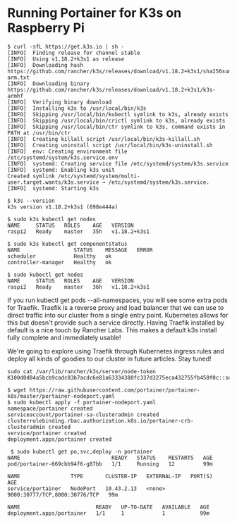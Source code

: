 
# Running Portainer for K3s on Raspberry Pi

```
$ curl -sfL https://get.k3s.io | sh -
[INFO]  Finding release for channel stable
[INFO]  Using v1.18.2+k3s1 as release
[INFO]  Downloading hash https://github.com/rancher/k3s/releases/download/v1.18.2+k3s1/sha256sum-arm.txt
[INFO]  Downloading binary https://github.com/rancher/k3s/releases/download/v1.18.2+k3s1/k3s-armhf
[INFO]  Verifying binary download
[INFO]  Installing k3s to /usr/local/bin/k3s
[INFO]  Skipping /usr/local/bin/kubectl symlink to k3s, already exists
[INFO]  Skipping /usr/local/bin/crictl symlink to k3s, already exists
[INFO]  Skipping /usr/local/bin/ctr symlink to k3s, command exists in PATH at /usr/bin/ctr
[INFO]  Creating killall script /usr/local/bin/k3s-killall.sh
[INFO]  Creating uninstall script /usr/local/bin/k3s-uninstall.sh
[INFO]  env: Creating environment file /etc/systemd/system/k3s.service.env
[INFO]  systemd: Creating service file /etc/systemd/system/k3s.service
[INFO]  systemd: Enabling k3s unit
Created symlink /etc/systemd/system/multi-user.target.wants/k3s.service → /etc/systemd/system/k3s.service.
[INFO]  systemd: Starting k3s
```

```
$ k3s --version
k3s version v1.18.2+k3s1 (698e444a)
```

```
$ sudo k3s kubectl get nodes
NAME     STATUS   ROLES    AGE   VERSION
raspi2   Ready    master   35h   v1.18.2+k3s1
```


```
$ sudo k3s kubectl get componentstatus
NAME                 STATUS    MESSAGE   ERROR
scheduler            Healthy   ok
controller-manager   Healthy   ok
```

```
$ sudo kubectl get nodes
NAME     STATUS   ROLES    AGE   VERSION
raspi2   Ready    master   36h   v1.18.2+k3s1
```

If you run kubectl get pods --all-namespaces, you will see some extra pods for Traefik. Traefik is a reverse proxy and load balancer that we can use to direct traffic into our cluster from a single entry point. Kubernetes allows for this but doesn't provide such a service directly. Having Traefik installed by default is a nice touch by Rancher Labs. This makes a default k3s install fully complete and immediately usable!

We're going to explore using Traefik through Kubernetes ingress rules and deploy all kinds of goodies to our cluster in future articles. Stay tuned!

```
sudo cat /var/lib/rancher/k3s/server/node-token
K100d0d84a5bcb9cadc03b7acdc6e81a63334380fc337d3275eca432755fb450f0c::server:XXXXXX7977f17f3
```


```
$ wget https://raw.githubusercontent.com/portainer/portainer-k8s/master/portainer-nodeport.yaml
$ sudo kubectl apply -f portainer-nodeport.yaml
namespace/portainer created
serviceaccount/portainer-sa-clusteradmin created
clusterrolebinding.rbac.authorization.k8s.io/portainer-crb-clusteradmin created
service/portainer created
deployment.apps/portainer created
```

```
 $ sudo kubectl get po,svc,deploy -n portainer
NAME                             READY   STATUS    RESTARTS   AGE
pod/portainer-669cbb94f6-g87bb   1/1     Running   12         99m

NAME                TYPE       CLUSTER-IP   EXTERNAL-IP   PORT(S)                         AGE
service/portainer   NodePort   10.43.2.13   <none>        9000:30777/TCP,8000:30776/TCP   99m

NAME                        READY   UP-TO-DATE   AVAILABLE   AGE
deployment.apps/portainer   1/1     1            1           99m
```

